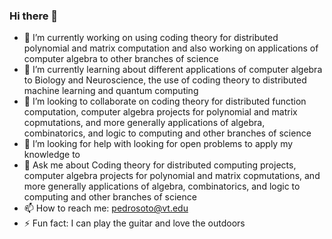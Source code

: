 ### Hi there 👋


<!-- **PedroJuanSoto/PedroJuanSoto** is a ✨ _special_ ✨ repository because its `README.md` (this file) appears on your GitHub profile.

Here are some ideas to get you started: -->

- 🔭 I’m currently working on using coding theory for distributed polynomial and matrix computation and also working on applications of computer algebra to other branches of science
- 🌱 I’m currently learning about different applications of computer algebra to Biology and Neuroscience, the use of coding theory to distributed machine learning and quantum computing
- 👯 I’m looking to collaborate on coding theory for distributed function computation, computer algebra projects for polynomial and matrix copmutations, and more generally applications of algebra, combinatorics, and logic to computing and other branches of science
- 🤔 I’m looking for help with looking for open problems to apply my knowledge to 
- 💬 Ask me about Coding theory for distributed computing projects, computer algebra projects for polynomial and matrix copmutations, and more generally applications of algebra, combinatorics, and logic to computing and other branches of science
- 📫 How to reach me: pedrosoto@vt.edu
- ⚡ Fun fact: I can play the guitar and love the outdoors 

